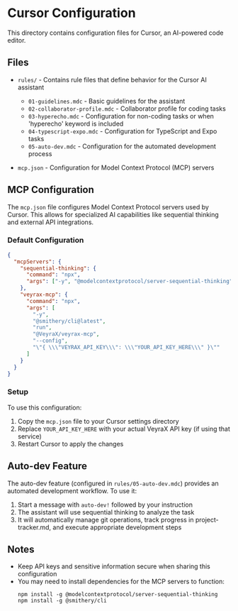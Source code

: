 # Cursor Configuration

This directory contains configuration files for Cursor, an AI-powered code editor.

## Files

- `rules/` - Contains rule files that define behavior for the Cursor AI assistant
  - `01-guidelines.mdc` - Basic guidelines for the assistant
  - `02-collaborator-profile.mdc` - Collaborator profile for coding tasks
  - `03-hyperecho.mdc` - Configuration for non-coding tasks or when 'hyperecho' keyword is included
  - `04-typescript-expo.mdc` - Configuration for TypeScript and Expo tasks
  - `05-auto-dev.mdc` - Configuration for the automated development process

- `mcp.json` - Configuration for Model Context Protocol (MCP) servers

## MCP Configuration

The `mcp.json` file configures Model Context Protocol servers used by Cursor. This allows for specialized AI capabilities like sequential thinking and external API integrations.

### Default Configuration

```json
{
  "mcpServers": {
    "sequential-thinking": {
      "command": "npx",
      "args": ["-y", "@modelcontextprotocol/server-sequential-thinking"]
    },
    "veyrax-mcp": {
      "command": "npx",
      "args": [
        "-y",
        "@smithery/cli@latest",
        "run",
        "@VeyraX/veyrax-mcp",
        "--config",
        "\"{ \\\"VEYRAX_API_KEY\\\": \\\"YOUR_API_KEY_HERE\\\" }\""
      ]
    }
  }
}
```

### Setup

To use this configuration:

1. Copy the `mcp.json` file to your Cursor settings directory
2. Replace `YOUR_API_KEY_HERE` with your actual VeyraX API key (if using that service)
3. Restart Cursor to apply the changes

## Auto-dev Feature

The auto-dev feature (configured in `rules/05-auto-dev.mdc`) provides an automated development workflow. To use it:

1. Start a message with `auto-dev!` followed by your instruction
2. The assistant will use sequential thinking to analyze the task
3. It will automatically manage git operations, track progress in project-tracker.md, and execute appropriate development steps

## Notes

- Keep API keys and sensitive information secure when sharing this configuration
- You may need to install dependencies for the MCP servers to function:
  ```
  npm install -g @modelcontextprotocol/server-sequential-thinking
  npm install -g @smithery/cli
  ```

